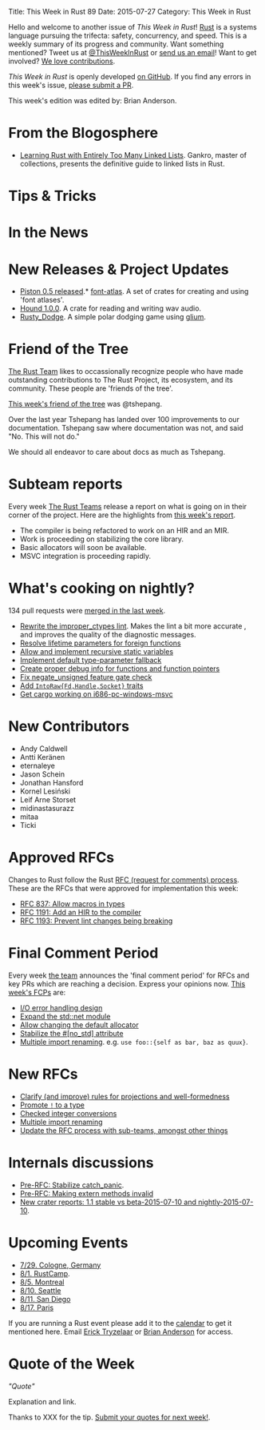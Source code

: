 Title: This Week in Rust 89
Date: 2015-07-27
Category: This Week in Rust

Hello and welcome to another issue of *This Week in Rust*!
[Rust](http://rust-lang.org) is a systems language pursuing the trifecta:
safety, concurrency, and speed. This is a weekly summary of its progress and
community. Want something mentioned? Tweet us at [@ThisWeekInRust](https://twitter.com/ThisWeekInRust) or [send us an
email](mailto:corey@octayn.net?subject=This%20Week%20in%20Rust%20Suggestion)!
Want to get involved? [We love
contributions](https://github.com/rust-lang/rust/wiki/Note-guide-for-new-contributors).

*This Week in Rust* is openly developed [on GitHub](https://github.com/cmr/this-week-in-rust).
If you find any errors in this week's issue, [please submit a PR](https://github.com/cmr/this-week-in-rust/pulls).

This week's edition was edited by: Brian Anderson.

# From the Blogosphere

* [Learning Rust with Entirely Too Many Linked Lists](http://cglab.ca/~abeinges/blah/too-many-lists/book/). Gankro, master of collections, presents the definitive guide to linked lists in Rust.

# Tips & Tricks

# In the News

# New Releases & Project Updates

* [Piston 0.5 released](http://blog.piston.rs/2015/07/22/piston-0.5/).*
 [font-atlas](https://www.reddit.com/r/rust_gamedev/comments/3eriwm/fontatlas_a_set_of_crates_for_creating_and_using/). A set of crates for creating and using 'font atlases'.
* [Hound 1.0.0](https://www.reddit.com/r/rust_gamedev/comments/3e2yz7/hound_100_released_a_crate_for_reading_and/). A crate for reading and writing wav audio.
* [Rusty_Dodge](https://www.reddit.com/r/rust_gamedev/comments/3e35xi/rusty_dodge_a_simple_polar_dodging_game_using/). A simple polar dodging game using [glium](https://github.com/tomaka/glium).

# Friend of the Tree

[The Rust Team](http://www.rust-lang.org/team.html) likes to
occassionally recognize people who have made
outstanding contributions to The Rust Project, its ecosystem, and its
community. These people are 'friends of the tree'.

[This week's friend of the tree](https://internals.rust-lang.org/t/subteam-reports-2015-07-24/2397) was @tshepang.

Over the last year Tshepang has landed over 100 improvements to our documentation. Tshepang saw where documentation was not, and said "No. This will not do."

We should all endeavor to care about docs as much as Tshepang.

# Subteam reports

Every week [The Rust Teams](http://www.rust-lang.org/team.html)
release a report on what is going on in their corner of the
project. Here are the highlights from [this week's
report](https://internals.rust-lang.org/t/subteam-reports-2015-07-24/2397/2).

* The compiler is being refactored to work on an HIR and an MIR.
* Work is proceeding on stabilizing the core library.
* Basic allocators will soon be available.
* MSVC integration is proceeding rapidly.

# What's cooking on nightly?

134 pull requests were [merged in the last week][merged].

[merged]: https://github.com/issues?q=is%3Apr+org%3Arust-lang+is%3Amerged+merged%3A2015-07-20..2015-07-27

* [Rewrite the improper_ctypes
  lint](https://github.com/rust-lang/rust/pull/26583). Makes the lint
  a bit more accurate , and improves the quality of the diagnostic
  messages.
* [Resolve lifetime parameters for foreign functions](https://github.com/rust-lang/rust/pull/26588)
* [Allow and implement recursive static variables](https://github.com/rust-lang/rust/pull/26630)
* [Implement default type-parameter fallback](https://github.com/rust-lang/rust/pull/26870)
* [Create proper debug info for functions and function pointers](https://github.com/rust-lang/rust/pull/27025)
* [Fix negate_unsigned feature gate check](https://github.com/rust-lang/rust/pull/27026)
* [Add `IntoRaw{Fd,Handle,Socket}` traits](https://github.com/rust-lang/rust/pull/27064)
* [Get cargo working on i686-pc-windows-msvc](https://github.com/rust-lang/cargo/pull/1825)

# New Contributors

* Andy Caldwell
* Antti Keränen
* eternaleye
* Jason Schein
* Jonathan Hansford
* Kornel Lesiński
* Leif Arne Storset
* midinastasurazz
* mitaa
* Ticki

# Approved RFCs

Changes to Rust follow the Rust [RFC (request for comments)
process](https://github.com/rust-lang/rfcs#rust-rfcs). These
are the RFCs that were approved for implementation this week:

* [RFC 837: Allow macros in types](https://github.com/rust-lang/rfcs/pull/873)
* [RFC 1191: Add an HIR to the compiler](https://github.com/rust-lang/rfcs/pull/1191)
* [RFC 1193: Prevent lint changes being breaking](https://github.com/rust-lang/rfcs/pull/1193)

# Final Comment Period

Every week [the team](https://rust-lang.org/team.html) announces the
'final comment period' for RFCs and key PRs which are reaching a
decision. Express your opinions now. [This week's FCPs][fcp] are:

[fcp]: https://github.com/issues?utf8=%E2%9C%93&q=is%3Apr+org%3Arust-lang+label%3Afinal-comment-period+is%3Aopen+updated%3A2015-07-20..2015-07-27

* [I/O error handling design](https://github.com/rust-lang/rfcs/pull/770)
* [Expand the std::net module](https://github.com/rust-lang/rfcs/pull/1158)
* [Allow changing the default allocator](https://github.com/rust-lang/rfcs/pull/1183)
* [Stabilize the #[no_std] attribute](https://github.com/rust-lang/rfcs/pull/1184)
* [Multiple import
  renaming](https://github.com/rust-lang/rfcs/pull/1219). e.g. `use
  foo::{self as bar, baz as quux}`.

# New RFCs

* [Clarify (and improve) rules for projections and well-formedness](https://github.com/rust-lang/rfcs/pull/1214)
* [Promote `!` to a type](https://github.com/rust-lang/rfcs/pull/1216)
* [Checked integer conversions](https://github.com/rust-lang/rfcs/pull/1218)
* [Multiple import renaming](https://github.com/rust-lang/rfcs/pull/1219)
* [Update the RFC process with sub-teams, amongst other things](https://github.com/rust-lang/rfcs/pull/1224)

# Internals discussions

* [Pre-RFC: Stabilize catch_panic](https://internals.rust-lang.org/t/pre-rfc-stabilize-catch-panic/2398/1).
* [Pre-RFC: Making extern methods invalid](https://internals.rust-lang.org/t/pre-rfc-making-extern-methods-invalid/2357/6)
* [New crater reports: 1.1 stable vs beta-2015-07-10 and nightly-2015-07-10](https://internals.rust-lang.org/t/new-crater-reports-1-1-stable-vs-beta-2015-07-10-and-nightly-2015-07-10/2358/6).

# Upcoming Events

* [7/29. Cologne, Germany](http://www.meetup.com/Rust-Cologne-Bonn/events/222915034/)
* [8/1. RustCamp](http://www.rustcamp.com).
* [8/5. Montreal](http://www.meetup.com/Montreal-Rust-Language-Meetup/events/224148410/)
* [8/10. Seattle](https://www.eventbrite.com/e/mozilla-rust-seattle-meetup-tickets-12222326307?aff=erelexporg)
* [8/11. San Diego](http://www.meetup.com/San-Diego-Rust/events/223766853/)
* [8/17. Paris](http://www.meetup.com/Rust-Paris)

If you are running a Rust event please add it to the [calendar] to get
it mentioned here. Email [Erick Tryzelaar][erickt] or [Brian
Anderson][brson] for access.

[calendar]: https://www.google.com/calendar/embed?src=apd9vmbc22egenmtu5l6c5jbfc%40group.calendar.google.com
[erickt]: mailto:erick.tryzelaar@gmail.com
[brson]: mailto:banderson@mozilla.com

# Quote of the Week

*"Quote"*

Explanation and link.

Thanks to XXX for the tip. [Submit your quotes for next week!][submit].

[submit]: http://users.rust-lang.org/t/twir-quote-of-the-week/328
